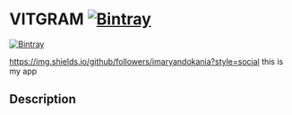 # VITGRAM  [![Bintray](https://img.shields.io/twitter/url?label=Follow&style=social&url=https%3A%2F%2Ftwitter.com%2FAryanDokania)](https://bintray.com/blocke/releases/scalajack)
[![Bintray](https://img.shields.io/github/followers/imaryandokania?style=social)](https://bintray.com/blocke/releases/scalajack)


https://img.shields.io/github/followers/imaryandokania?style=social
this is my app

## Description
